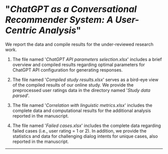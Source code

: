 # "_ChatGPT as a Conversational Recommender System: A User-Centric Analysis_"

We report the data and compile results for the under-reviewed research work.
1. The file named '_ChatGPT API parameters selection.xlsx_' includes a brief overview and compiled results regarding optimal parameters for ChatGPT API configuration for generating responses. 

2. The file named '_Compiled study results.xlsx_' serves as a bird-eye view of the compiled results of our online study. We provide the preprocessed user ratings data in the directory named '_Study data parsed_'.   

3. The file named '_Correlation with linguistic metrics.xlsx_' includes the complete data and computational results for the additional analysis reported in the manuscript.

4. The file named '_Failed cases.xlsx_' includes the complete data regarding failed cases (i.e., user rating = 1 or 2). In addition, we provide the statistics and data for challenging dialog intents for unique cases, also reported in the manuscript.


-----------------------------------------
